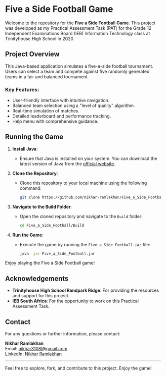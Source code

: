 ﻿# Five a Side Football Game

Welcome to the repository for the **Five a Side Football Game**. This project was developed as my Practical Assessment Task (PAT) for the Grade 12 Independent Examinations Board (IEB) Information Technology class at Trinityhouse High School in 2020.

## Project Overview

This Java-based application simulates a five-a-side football tournament. Users can select a team and compete against five randomly generated teams in a fair and balanced tournament.

### Key Features:
- User-friendly interface with intuitive navigation.
- Balanced team selection using a "level of quality" algorithm.
- Real-time simulation of matches.
- Detailed leaderboard and performance tracking.
- Help menu with comprehensive guidance.

## Running the Game

1. **Install Java**:
   - Ensure that Java is installed on your system. You can download the latest version of Java from the [official website](https://www.java.com/en/download/).

2. **Clone the Repository**:
   - Clone this repository to your local machine using the following command:
     ```bash
     git clone https://github.com/nikhar-ramlakhan/Five_a_Side_Football.git
     ```

3. **Navigate to the Build Folder**:
   - Open the cloned repository and navigate to the `Build` folder:
     ```bash
     cd Five_a_Side_Football/Build
     ```

4. **Run the Game**:
   - Execute the game by running the `Five_a_Side_Football.jar` file:
     ```bash
     java -jar Five_a_Side_Football.jar
     ```

Enjoy playing the Five a Side Football game!

## Acknowledgements

- **Trinityhouse High School Randpark Ridge**: For providing the resources and support for this project.
- **IEB South Africa**: For the opportunity to work on this Practical Assessment Task.

## Contact

For any questions or further information, please contact:

**Nikhar Ramlakhan**  
Email: [nikhar3108l@gmail.com](mailto:nikhar3108@gmail.com)  
LinkedIn: [Nikhar Ramlakhan](https://www.linkedin.com/in/nikhar-ramlakhan)

---

Feel free to explore, fork, and contribute to this project. Enjoy the game!
